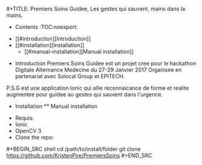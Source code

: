 #+TITLE: Premiers Soins Guidee, Les gestes qui sauvent, mains dans la mains.

* Contents :TOC:noexport:
 - [[#introduction][Introduction]]
 - [[#installation][Installation]]
   - [[#manual-installation][Manual installation]]

* Introduction
Premiers Soins Guidee est un projet cree pour le hackathon Digitale Alternance Medecine du 27-29 Janvier 2017 Organisee en partenariat avec Solocal Group et EPITECH. 

P.S.G est une application Ionic qui allie reconnaicance de forme et realite augmentee pour guidee au gestes qui sauvent dans l'urgence.


* Installation
** Manual installation
- Requis:
 - Ionic
 - OpenCV 3
- Clone the repo:

#+BEGIN_SRC shell
  cd /path/to/install/folder
  git clone https://github.com/KristenPire/PremiersSoins
#+END_SRC
